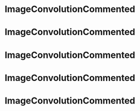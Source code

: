 # ImageConvolutionCommented
# ImageConvolutionCommented
# ImageConvolutionCommented
# ImageConvolutionCommented
# ImageConvolutionCommented
